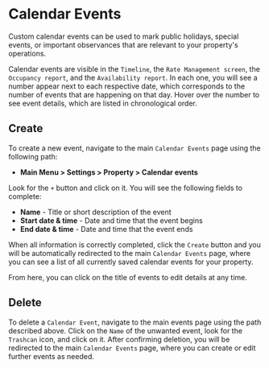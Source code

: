 # Calendar Events

Custom calendar events can be used to mark public holidays, special events, or important observances that are relevant to your property's operations.

Calendar events are visible in the `Timeline`, the `Rate Management screen`, the `Occupancy report`, and the `Availability report`. In each one, you will see a number appear next to each respective date, which corresponds to the number of events that are happening on that day. Hover over the number to see event details, which are listed in chronological order.

## Create

To create a new event, navigate to the main `Calendar Events` page using the following path:

* **Main Menu &gt; Settings &gt; Property &gt; Calendar events**

Look for the `+` button and click on it. You will see the following fields to complete:

* **Name** - Title or short description of the event
* **Start date & time** - Date and time that the event begins
* **End date & time** - Date and time that the event ends

When all information is correctly completed, click the `Create` button and you will be automatically redirected to the main `Calendar Events` page, where you can see a list of all currently saved calendar events for your property.

From here, you can click on the title of events to edit details at any time.

## Delete

To delete a `Calendar Event`, navigate to the main events page using the path described above. Click on the `Name` of the unwanted event, look for the `Trashcan` icon, and click on it. After confirming deletion, you will be redirected to the main `Calendar Events` page, where you can create or edit further events as needed.

